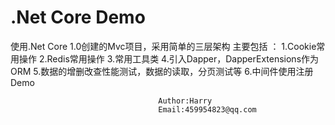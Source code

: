 .Net Core Demo
====
使用.Net Core 1.0创建的Mvc项目，采用简单的三层架构 
主要包括 ： 
     1.Cookie常用操作 
     2.Redis常用操作
     3.常用工具类
     4.引入Dapper，DapperExtensions作为ORM
     5.数据的增删改查性能测试，数据的读取，分页测试等
     6.中间件使用注册Demo

                                     Author:Harry
                                     Email:459954823@qq.com
